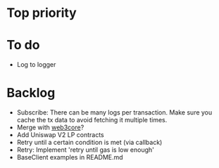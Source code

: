 # Top priority

# To do

- Log to logger

# Backlog

- Subscribe: There can be many logs per transaction.  Make sure you cache the tx data to avoid fetching it multiple times.
- Merge with [web3core](https://github.com/coccoinomane/web3cli/tree/master/src/web3core)?
- Add Uniswap V2 LP contracts
- Retry until a certain condition is met (via callback)
- Retry: Implement 'retry until gas is low enough'
- BaseClient examples in README.md